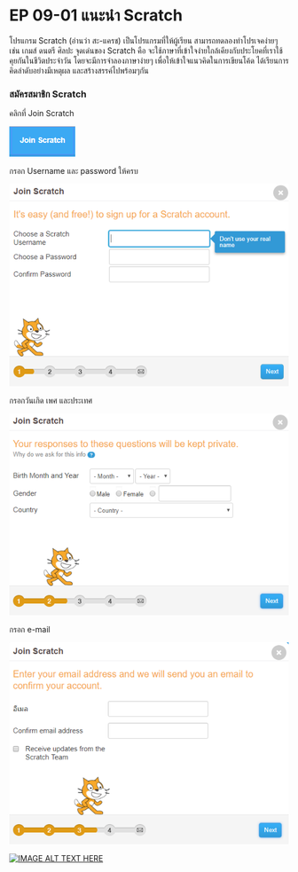 # EP 09-01 แนะนำ Scratch

  โปรแกรม Scratch (อ่านว่า สะ-แครช) 
  เป็นโปรแกรมที่ให้ผู้เรียน สามารถทดลองทำโปรเจคง่ายๆ เช่น เกมส์ ดนตรี ศิลปะ 
  จุดเด่นของ Scratch คือ จะใช้ภาษาที่เข้าใจง่ายใกล้เคียงกับประโยคที่เราใช้คุยกันในชีวิตประจำวัน
  โดยจะมีการจำลองภาษาง่ายๆ เพื่อให้เข้าใจแนวคิดในการเขียนโค้ด
  ได้เรียนการคิดลำดับอย่างมีเหตุผล และสร้างสรรค์ไปพร้อมๆกัน  
  

### สมัครสมาชิก Scratch

คลิกที่ Join Scratch  

![](images/EP09/090101.PNG)

กรอก Username และ password ให้ครบ  

![](images/EP09/090102.PNG)  

กรอกวันเกิด เพศ และประเทศ

![](images/EP09/090103.PNG)  

กรอก e-mail  

![](images/EP09/090104.PNG)  


[![IMAGE ALT TEXT HERE](imeges/EP09/Items.PNG)](https://youtu.be/1yrYHTNRGjs)

